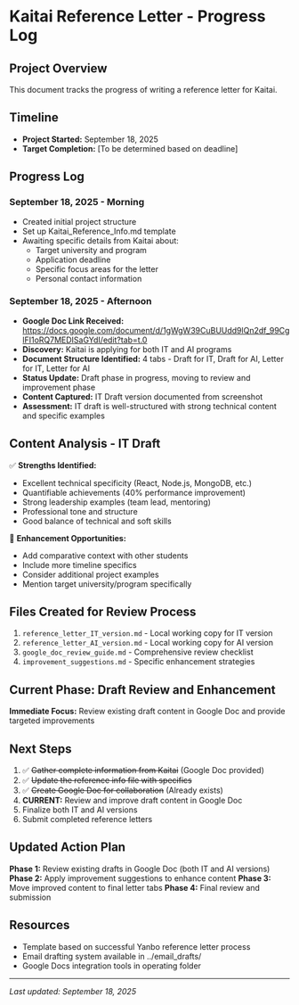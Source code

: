 # Kaitai Reference Letter - Progress Log

## Project Overview
This document tracks the progress of writing a reference letter for Kaitai.

## Timeline
- **Project Started:** September 18, 2025
- **Target Completion:** [To be determined based on deadline]

## Progress Log

### September 18, 2025 - Morning
- Created initial project structure
- Set up Kaitai_Reference_Info.md template
- Awaiting specific details from Kaitai about:
  - Target university and program
  - Application deadline
  - Specific focus areas for the letter
  - Personal contact information

### September 18, 2025 - Afternoon  
- **Google Doc Link Received:** https://docs.google.com/document/d/1gWgW39CuBUUdd9lQn2df_99CglFI1oRQ7MEDISaGYdI/edit?tab=t.0
- **Discovery:** Kaitai is applying for both IT and AI programs
- **Document Structure Identified:** 4 tabs - Draft for IT, Draft for AI, Letter for IT, Letter for AI
- **Status Update:** Draft phase in progress, moving to review and improvement phase
- **Content Captured:** IT Draft version documented from screenshot
- **Assessment:** IT draft is well-structured with strong technical content and specific examples

## Content Analysis - IT Draft
✅ **Strengths Identified:**
- Excellent technical specificity (React, Node.js, MongoDB, etc.)
- Quantifiable achievements (40% performance improvement)
- Strong leadership examples (team lead, mentoring)
- Professional tone and structure
- Good balance of technical and soft skills

🔧 **Enhancement Opportunities:**
- Add comparative context with other students
- Include more timeline specifics
- Consider additional project examples
- Mention target university/program specifically

## Files Created for Review Process
1. `reference_letter_IT_version.md` - Local working copy for IT version
2. `reference_letter_AI_version.md` - Local working copy for AI version  
3. `google_doc_review_guide.md` - Comprehensive review checklist
4. `improvement_suggestions.md` - Specific enhancement strategies

## Current Phase: Draft Review and Enhancement
**Immediate Focus:** Review existing draft content in Google Doc and provide targeted improvements

## Next Steps
1. ✅ ~~Gather complete information from Kaitai~~ (Google Doc provided)
2. ✅ ~~Update the reference info file with specifics~~ 
3. ✅ ~~Create Google Doc for collaboration~~ (Already exists)
4. **CURRENT:** Review and improve draft content in Google Doc
5. Finalize both IT and AI versions
6. Submit completed reference letters

## Updated Action Plan
**Phase 1:** Review existing drafts in Google Doc (both IT and AI versions)
**Phase 2:** Apply improvement suggestions to enhance content
**Phase 3:** Move improved content to final letter tabs
**Phase 4:** Final review and submission

## Resources
- Template based on successful Yanbo reference letter process
- Email drafting system available in ../email_drafts/
- Google Docs integration tools in operating folder

---

*Last updated: September 18, 2025*
